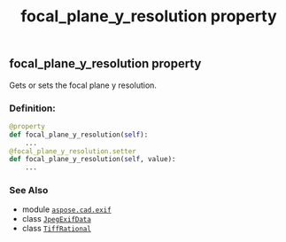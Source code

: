 ﻿---
title: focal_plane_y_resolution property
second_title: Aspose.CAD for Python via .NET API References
description: 
type: docs
weight: 420
url: /python-net/aspose.cad.exif/jpegexifdata/focal_plane_y_resolution/
is_root: false
---

## focal_plane_y_resolution property


Gets or sets the focal plane y resolution.
### Definition:
```python
@property
def focal_plane_y_resolution(self):
    ...
@focal_plane_y_resolution.setter
def focal_plane_y_resolution(self, value):
    ...
```

### See Also
* module [`aspose.cad.exif`](../../)
* class [`JpegExifData`](/cad/python-net/aspose.cad.exif/jpegexifdata)
* class [`TiffRational`](/cad/python-net/aspose.cad.fileformats.tiff/tiffrational)
